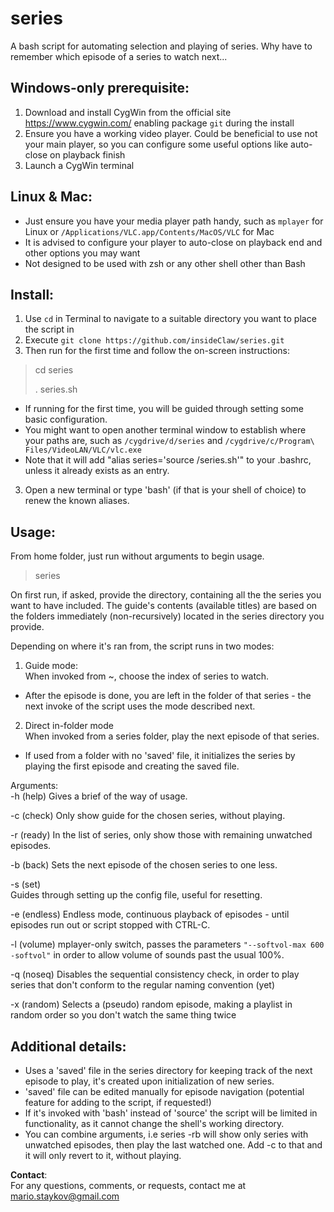 series
======

A bash script for automating selection and playing of series. Why have to remember which episode of a series to watch next...

## Windows-only prerequisite:
1. Download and install CygWin from the official site https://www.cygwin.com/ enabling package `git` during the install
2. Ensure you have a working video player. Could be beneficial to use not your main player, so you can configure some useful options like auto-close on playback finish
3. Launch a CygWin terminal

## Linux & Mac:
* Just ensure you have your media player path handy, such as `mplayer` for Linux or `/Applications/VLC.app/Contents/MacOS/VLC` for Mac
* It is advised to configure your player to auto-close on playback end and other options you may want
* Not designed to be used with zsh or any other shell other than Bash

## Install:
1. Use `cd` in Terminal to navigate to a suitable directory you want to place the script in
2. Execute `git clone https://github.com/insideClaw/series.git`
2. Then run for the first time and follow the on-screen instructions:
> cd series
>
> . series.sh

  * If running for the first time, you will be guided through setting some basic configuration.
  * You might want to open another terminal window to establish where your paths are, such as `/cygdrive/d/series` and `/cygdrive/c/Program\ Files/VideoLAN/VLC/vlc.exe`
  * Note that it will add "alias series='source <scriptDir>/series.sh'" to your .bashrc, unless it already exists as an entry.

3. Open a new terminal or type 'bash' (if that is your shell of choice) to renew the known aliases.

## Usage:

From home folder, just run without arguments to begin usage.

> series

On first run, if asked, provide the directory, containing all the the series you want to have included. The guide's contents (available titles) are based on the folders immediately (non-recursively) located in the series directory you provide.

Depending on where it's ran from, the script runs in two modes:

1. Guide mode:  
  When invoked from ~, choose the index of series to watch.  
  * After the episode is done, you are left in the folder of that series - the next invoke of the script uses the mode described next.

2. Direct in-folder mode  
  When invoked from a series folder, play the next episode of that series.  
  * If used from a folder with no 'saved' file, it initializes the series by playing the first episode and creating the saved file.

Arguments:  
-h (help)
  Gives a brief of the way of usage.

-c (check)
  Only show guide for the chosen series, without playing.

-r (ready)
  In the list of series, only show those with remaining unwatched episodes.

-b (back)
  Sets the next episode of the chosen series to one less.

-s (set)  
  Guides through setting up the config file, useful for resetting.

-e (endless)
  Endless mode, continuous playback of episodes - until episodes run out or script stopped with CTRL-C.

-l (volume)
  mplayer-only switch, passes the parameters `"--softvol-max 600 -softvol"` in order to allow volume of sounds past the usual 100%.

-q (noseq)
  Disables the sequential consistency check, in order to play series that don't conform to the regular naming convention (yet)

-x (random)
  Selects a (pseudo) random episode, making a playlist in random order so you don't watch the same thing twice

## Additional details:

* Uses a 'saved' file in the series directory for keeping track of the next episode to play, it's created upon initialization of new series.  
* 'saved' file can be edited manually for episode navigation (potential feature for adding to the script, if requested!)  
* If it's invoked with 'bash' instead of 'source' the script will be limited in functionality, as it cannot change the shell's working directory.  
* You can combine arguments, i.e series -rb will show only series with unwatched episodes, then play the last watched one. Add -c to that and it will only revert to it, without playing.  

**Contact**:  
For any questions, comments, or requests, contact me at mario.staykov@gmail.com
